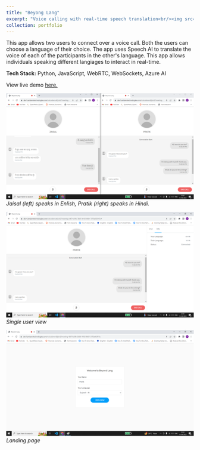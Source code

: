 ```yaml
---
title: "Beyong Lang"
excerpt: "Voice calling with real-time speech translation<br/><img src='/images/voiceapp_simultaneous.png'>"
collection: portfolio
---
```


This app allows two users to connect over a voice call. Both the users can choose a language of their choice. The app uses Speech AI to translate the voice of each of the participants in the other's language. This app allows individuals speaking different langiages to interact in real-time.

**Tech Stack:** Python, JavaScript, WebRTC, WebSockets, Azure AI

View live demo [here.](https://dev1.antizerotechnologies.com/voicedemo5/start)


![Image 1](/images/voiceapp_simultaneous.png)
_Jaisal (left) speaks in Enlish, Pratik (right) speaks in Hindi._

![Image 2](/images/voiceapp_meet.png)
_Single user view_

![Image 3](/images/voiceapp_entry.png)
_Landing page_
